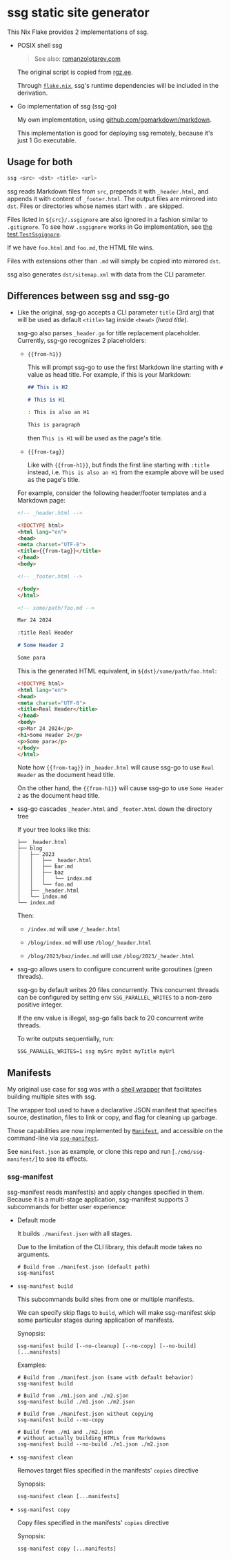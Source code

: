 # ssg static site generator

This Nix Flake provides 2 implementations of ssg.

- POSIX shell ssg

  > See also: [romanzolotarev.com](https://romanzolotarev.com/ssg.html)

  The original script is copied from [rgz.ee](https://romanzolotarev.com/bin/ssg).

  Through [`flake.nix`](./flake.nix), ssg's runtime dependencies will be included
  in the derivation.

- Go implementation of ssg (ssg-go)

  My own implementation, using [github.com/gomarkdown/markdown](https://github.com/gomarkdown/markdown).

  This implementation is good for deploying ssg remotely,
  because it's just 1 Go executable.

## Usage for both

```sh
ssg <src> <dst> <title> <url>
```

ssg reads Markdown files from `src`, prepends it with `_header.html`,
and appends it with content of `_footer.html`. The output files are mirrored
into `dst`. Files or directories whose names start with `.` are skipped.

Files listed in `${src}/.ssgignore` are also ignored in a fashion similar
to `.gitignore`. To see how `.ssgignore` works in Go implementation, see
[the test `TestSsgignore`](./ssg_test.go).

If we have `foo.html` and `foo.md`, the HTML file wins.

Files with extensions other than `.md` will simply be copied
into mirrored `dst`.

ssg also generates `dst/sitemap.xml` with data from the CLI parameter.

## Differences between ssg and ssg-go

- Like the original, ssg-go accepts a CLI parameter `title` (3rd arg)
  that will be used as default `<title>` tag inside `<head>` (*head title*).

  ssg-go also parses `_header.go` for title replacement placeholder. Currently,
  ssg-go recognizes 2 placeholders:

  - `{{from-h1}}`

    This will prompt ssg-go to use the first Markdown line starting with `#` value as head title.
    For example, if this is your Markdown:

    ```markdown
    ## This is H2

    # This is H1

    : This is also an H1

    This is paragraph
    ```

    then `This is H1` will be used as the page's title.

  - `{{from-tag}}`

    Like with `{{from-h1}}`, but finds the first line starting with `:title` instead,
    i.e. `This is also an H1` from the example above will be used as the page's title.

  For example, consider the following header/footer templates and a Markdown page:

  ```html
  <!-- _header.html -->

  <!DOCTYPE html>
  <html lang="en">
  <head>
  <meta charset="UTF-8">
  <title>{{from-tag}}</title>
  </head>
  <body>
  ```

  ```html
  <!-- _footer.html -->

  </body>
  </html>
   ```

  ```markdown
  <!-- some/path/foo.md -->
  
  Mar 24 2024

  :title Real Header

  # Some Header 2

  Some para
  ```

  This is the generated HTML equivalent, in `${dst}/some/path/foo.html`:

  ```html
  <!DOCTYPE html>
  <html lang="en">
  <head>
  <meta charset="UTF-8">
  <title>Real Header</title>
  </head>
  <body>
  <p>Mar 24 2024</p>
  <h1>Some Header 2</p>
  <p>Some para</p>
  </body>
  </html>
  ```

  Note how `{{from-tag}}` in `_header.html` will cause ssg-go to use `Real Header`
  as the document head title.

  On the other hand, the `{{from-h1}}` will cause ssg-go to use `Some Header 2`
  as the document head title.

- ssg-go cascades `_header.html` and `_footer.html` down the directory tree

  If your tree looks like this:

  ```
  ├── _header.html
  ├── blog
  │   ├── 2023
  │   │   ├── _header.html
  │   │   ├── bar.md
  │   │   ├── baz
  │   │   │   └── index.md
  │   │   └── foo.md
  │   ├── _header.html
  │   └── index.md
  └── index.md  
  ```

  Then:

  - `/index.md` will use `/_header.html`

  - `/blog/index.md` will use `/blog/_header.html`

  - `/blog/2023/baz/index.md` will use `/blog/2023/_header.html`

- ssg-go allows users to configure concurrent write goroutines (green threads).

  ssg-go by default writes 20 files concurrently. This concurrent threads can
  be configured by setting env `SSG_PARALLEL_WRITES` to a non-zero positive integer.

  If the env value is illegal, ssg-go falls back to 20 concurrent write threads.

  To write outputs sequentially, run:

  ```shell
  SSG_PARALLEL_WRITES=1 ssg mySrc myDst myTitle myUrl
  ```

## Manifests

My original use case for ssg was with a [shell wrapper](https://github.com/soyart/webtools)
that facilitates building multiple sites with ssg.

The wrapper tool used to have a declarative JSON manifest that specifies
source, destination, files to link or copy, and flag for cleaning up garbage.

Those capabilities are now implemented by [`Manifest`](./manifest.go),
and accessible on the command-line via [`ssg-manifest`](./cmd/ssg-manifest/).

See `manifest.json` as example, or clone this repo and run [`./cmd/ssg-manifest/`]
to see its effects.

### ssg-manifest

ssg-manifest reads manifest(s) and apply changes specified in them.
Because it is a multi-stage application, ssg-manifest supports 3 subcommands
for better user experience:

- Default mode

  It builds `./manifest.json` with all stages.

  Due to the limitation of the CLI library, this default
  mode takes no arguments.

  ```shell
  # Build from ./manifest.json (default path)
  ssg-manifest
  ```
- `ssg-manifest build`

  This subcommands build sites from one or multiple manifests.

  We can specify skip flags to `build`, which will make ssg-manifest
  skip some particular stages during application of manifests.

  Synopsis:

  ```shell
  ssg-manifest build [--no-cleanup] [--no-copy] [--no-build] [...manifests]
  ```

  Examples:

  ```shell
  # Build from ./manifest.json (same with default behavior)
  ssg-manifest build

  # Build from ./m1.json and ./m2.sjon
  ssg-manifest build ./m1.json ./m2.json

  # Build from ./manifest.json without copying
  ssg-manifest build --no-copy

  # Build from ./m1 and ./m2.json
  # without actually building HTMLs from Markdowns
  ssg-manifest build --no-build ./m1.json ./m2.json
  ```

- `ssg-manifest clean`

  Removes target files specified in the manifests' `copies` directive

  Synopsis:

  ```shell
  ssg-manifest clean [...manifests]
  ```

- `ssg-manifest copy`

  Copy files specified in the manifests' `copies` directive

  Synopsis:

  ```shell
  ssg-manifest copy [...manifests]
  ```
